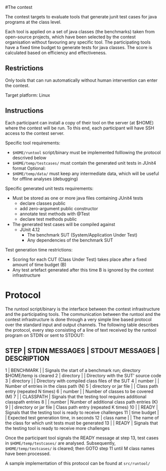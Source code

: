 #The contest

The contest targets to evaluate tools that generate junit test cases for java programs at the class level.

Each tool is applied on a set of java classes (the benchmarks) taken from open-source projects,
which have been selected by the contest organisation without favouring any specific tool.
The participating tools have a fixed time budget to generate tests for java classes.
The score is calculated based on efficiency and effectiveness.

## Restrictions

Only tools that can run automatically without human intervention can enter the contest.

Target platform: Linux

## Instructions

Each participant can install a copy of their tool on the server (at $HOME) where the contest will be run.
To this end, each participant will have SSH access to the contest server.

Specific tool requirements:
- `$HOME/runtool` script/binary must be implemented folllowing the protocol descrived below
- `$HOME/temp/testcases/` must contain the generated unit tests in JUnit4 format
Optional:
- `$HOME/temp/data/` must keep any intermediate data, which will be useful for offline analyses (debugging)

Specific generated unit tests requirements:
- Must be stored as one or more java files containing JUnit4 tests
	- declare classes public
	- add zero-argument public constructor
	- annotate test methods with @Test
	- declare test methods public
- The generated test cases will be compiled against
	- JUnit 4.12
    	- The benchmark SUT (System/Application Under Test)
    	- Any dependencies of the benchmark SUT

Test generation time restrictions:
- Scoring for each CUT (Class Under Test) takes place after a fixed amount of time budget (B)
- Any test artefact generated after this time B is ignored by the contest infrastructure

# Protocol

The runtool script/binary is the interface between the contest infrastructure and the participating tools.
The communication between the runtool and the contest infrastructure is done through a very simple line based protocol
over the standard input and output channels. The following table describes the protocol, every step consisting of
a line of text received by the runtool program on STDIN or sent to STDOUT:

STEP  |	STDIN MESSAGES	      |	STDOUT MESSAGES	      |	DESCRIPTION
-------------------------------------------------------------------
   1  |             BENCHMARK |                       | Signals the start of a benchmark run; directory $HOME/temp is cleared
   2  |             directory |                       | Directory with the SUT' source code
   3  |             directory |                       | Directory with compiled class files of the SUT
   4  |                number |                       | Number of entries in the class path (N)
   5  | directory or jar file |                       | Class path entry (repeated N times)
   6  |                number |                       | Number of classes to be covered (M)
   7  |                       |             CLASSPATH | Signals that the testing tool requires additional classpath entries
   8  |                       |                number | Number of additional class path entries (K)
   9  |                       | directory or jar file | Class path entry (repeated K times)
  10  |                       |                 READY | Signals that the testing tool is ready to receive challenges
  11  |           time budget |                       | Expected test generation time, in seconds
  12  |            class name |                       | The name of the class for which unit tests must be generated
  13  |                       |                 READY | Signals that the testing tool is ready to receive more challenges

Once the participant tool signals the READY message at step 13, test cases in `$HOME/temp/testcases/` are analysed.
Subsequently, `$HOME/temp/testcases/` is cleared; then GOTO step 11 until M class names have been processed.

A sample implementation of this protocol can be found at `src/runtool/`
